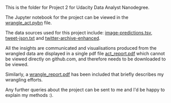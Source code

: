 This is the folder for Project 2 for Udacity Data Analyst Nanodegree. 

The Jupyter notebook for the project can be viewed in the [wrangle_act.pybn](https://github.com/jessicastow/Udacity-Data-Analyst-Nanodegree-2022/blob/main/Project2/wrangle_act.ipynb) file. 

The data sources used for this project include: [image-predictions.tsv](https://github.com/jessicastow/Udacity-Data-Analyst-Nanodegree-2022/blob/main/Project2/image-predictions.tsv), [tweet-json.txt](https://github.com/jessicastow/Udacity-Data-Analyst-Nanodegree-2022/blob/main/Project2/tweet-json.txt) and [twitter-archive-enhanced](https://github.com/jessicastow/Udacity-Data-Analyst-Nanodegree-2022/blob/main/Project2/twitter-archive-enhanced.csv).

All the insights are communicated and visualisations produced from the wrangled data are displayed in a single pdf file [act_report.pdf](https://github.com/jessicastow/Udacity-Data-Analyst-Nanodegree-2022/blob/main/Project2/act_report.pdf) which cannot be viewed directly on github.com, and therefore needs to be downloaded to be viewed. 

Similarly, a [wrangle_report.pdf](https://github.com/jessicastow/Udacity-Data-Analyst-Nanodegree-2022/blob/main/Project2/wrangle_report.pdf) has been included that briefly describes my wrangling efforts.

Any further queries about the project can be sent to me and I'd be happy to explain my methods :). 
